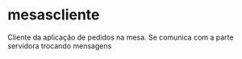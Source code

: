 # mesascliente
Cliente da aplicação de pedidos na mesa. Se comunica com a parte servidora trocando mensagens
